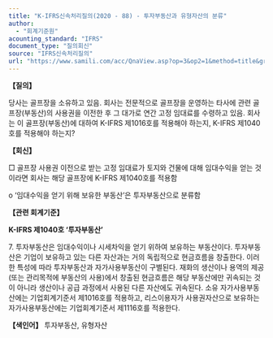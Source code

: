 ```yaml
---
title: "K-IFRS신속처리질의(2020 - 88) - 투자부동산과 유형자산의 분류"
author:
  - "회계기준원"
acounting_standard: "IFRS"
document_type: "질의회신"
source: "IFRS신속처리질의"
url: "https://www.samili.com/acc/QnaView.asp?op=3&op2=1&method=title&group=2124-15;1&orgcode=3&searchword=&page=26&code=K%2DIFRS%EC%8B%A0%EC%86%8D%EC%B2%98%EB%A6%AC%EC%A7%88%EC%9D%98%2D88%3A202011"
---
```

**【질의】**

  

당사는 골프장을 소유하고 있음. 회사는 전문적으로 골프장을 운영하는 타사에 관련 골프장(부동산)의 사용권을 이전한 후 그 대가로 연간 고정 임대료를 수령하고 있음. 회사는 이 골프장(부동산)에 대하여 K-IFRS 제1016호를 적용해야 하는지, K-IFRS 제1040호를 적용해야 하는지?

  
  

**【회신】**

  

□ 골프장 사용권 이전으로 받는 고정 임대료가 토지와 건물에 대해 임대수익을 얻는 것이라면 회사는 해당 골프장에 K-IFRS 제1040호를 적용함

  

o ‘임대수익을 얻기 위해 보유한 부동산’은 투자부동산으로 분류함

  
  

**【관련 회계기준】**

  

**K-IFRS 제1040호 ‘투자부동산’**

  

7\. 투자부동산은 임대수익이나 시세차익을 얻기 위하여 보유하는 부동산이다. 투자부동산은 기업이 보유하고 있는 다른 자산과는 거의 독립적으로 현금흐름을 창출한다. 이러한 특성에 따라 투자부동산과 자가사용부동산이 구별된다. 재화의 생산이나 용역의 제공(또는 관리목적에 부동산의 사용)에서 창출된 현금흐름은 해당 부동산에만 귀속되는 것이 아니라 생산이나 공급 과정에서 사용된 다른 자산에도 귀속된다. 소유 자가사용부동산에는 기업회계기준서 제1016호를 적용하고, 리스이용자가 사용권자산으로 보유하는 자가사용부동산에는 기업회계기준서 제1116호를 적용한다.

  
  

**【색인어】** 투자부동산, 유형자산
